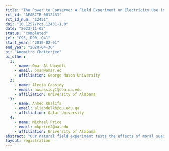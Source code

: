 ```yaml
---
title: "The Power to Conserve: A Field Experiment on Electricity Use in Qatar"
rct_id: "AEARCTR-0012431"
rct_id_num: "12431"
doi: "10.1257/rct.12431-1.0"
date: "2023-11-03"
status: "completed"
jel: "C93, D90, Q41"
start_year: "2019-02-01"
end_year: "2020-04-30"
pi: "Anomitro Chatterjee"
pi_other:
  1:
    - name: Omar Al-Ubaydli
    - email: omar@omar.ec
    - affiliation: George Mason University
  2:
    - name: Alecia Cassidy
    - email: awcassidy1@cba.ua.edu
    - affiliation: University of Alabama
  3:
    - name: Ahmed Khalifa
    - email: aliabdelkh@qu.edu.qa
    - affiliation: Qatar University
  4:
    - name: Michael Price
    - email: mkprice2@ua.edu
    - affiliation: University of Alabama
abstract: "Our natural field experiment tests the effects of moral suasion messages on residential electricity use in Doha, Qatar. We use two types of treatment messages leveraging religious and national identity. Our experimental sample consists of 6,096 residential customers. We analyse effects on monthly electricity use using a difference-in-differences estimation strategy. Further, we test for heterogeneities in treatment effects using machine learning models. We show evidence for customers who respond more to the treatment being more likely to believe that their actions to conserve energy are both easy and effective. We rule out other differences driving heterogeneities in responses, including customers' nationality, residence type, pre-intervention use or knowledge about energy use."
layout: registration
---
```


